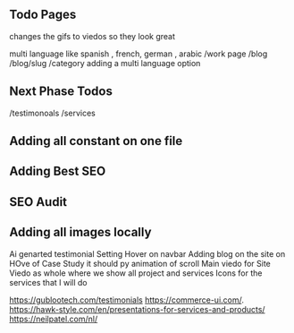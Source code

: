## Todo Pages 
changes the gifs to viedos so they look great 

multi language like spanish , french,  german  , arabic
/work page 
/blog
/blog/slug
/category
adding a multi language option  
## Next Phase Todos 
/testimonoals
/services


## Adding all constant on one file 
## Adding Best SEO 
## SEO Audit 
## Adding all images locally

Ai genarted testimonial 
Setting Hover on navbar 
Adding blog on the site 
on HOve of Case Study it should py animation of scroll 
Main viedo for Site 
Viedo as whole where we show all project and services 
Icons for the services that I will do 

https://gublootech.com/testimonials
https://commerce-ui.com/.
https://hawk-style.com/en/presentations-for-services-and-products/
https://neilpatel.com/nl/